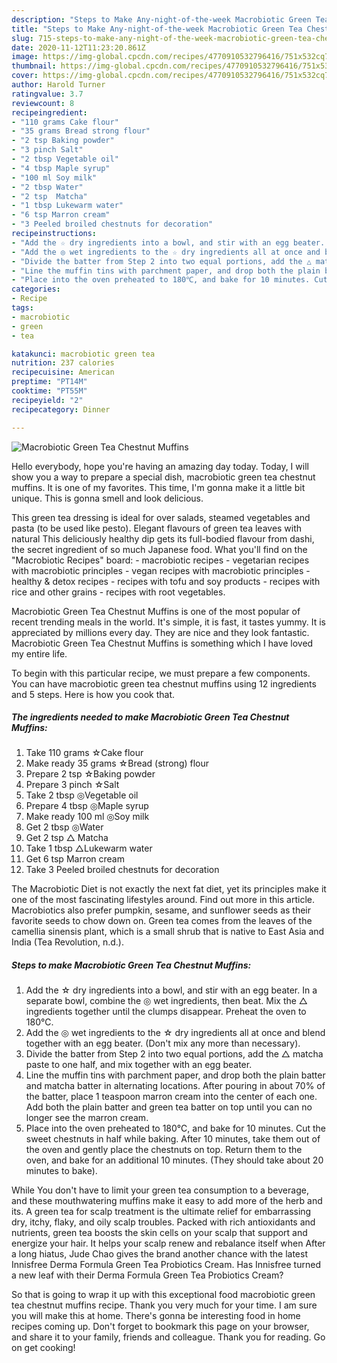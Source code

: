 ```yaml
---
description: "Steps to Make Any-night-of-the-week Macrobiotic Green Tea Chestnut Muffins"
title: "Steps to Make Any-night-of-the-week Macrobiotic Green Tea Chestnut Muffins"
slug: 715-steps-to-make-any-night-of-the-week-macrobiotic-green-tea-chestnut-muffins
date: 2020-11-12T11:23:20.861Z
image: https://img-global.cpcdn.com/recipes/4770910532796416/751x532cq70/macrobiotic-green-tea-chestnut-muffins-recipe-main-photo.jpg
thumbnail: https://img-global.cpcdn.com/recipes/4770910532796416/751x532cq70/macrobiotic-green-tea-chestnut-muffins-recipe-main-photo.jpg
cover: https://img-global.cpcdn.com/recipes/4770910532796416/751x532cq70/macrobiotic-green-tea-chestnut-muffins-recipe-main-photo.jpg
author: Harold Turner
ratingvalue: 3.7
reviewcount: 8
recipeingredient:
- "110 grams Cake flour"
- "35 grams Bread strong flour"
- "2 tsp Baking powder"
- "3 pinch Salt"
- "2 tbsp Vegetable oil"
- "4 tbsp Maple syrup"
- "100 ml Soy milk"
- "2 tbsp Water"
- "2 tsp  Matcha"
- "1 tbsp Lukewarm water"
- "6 tsp Marron cream"
- "3 Peeled broiled chestnuts for decoration"
recipeinstructions:
- "Add the ☆ dry ingredients into a bowl, and stir with an egg beater. In a separate bowl, combine the ◎ wet ingredients, then beat. Mix the △ ingredients together until the clumps disappear. Preheat the oven to 180℃."
- "Add the ◎ wet ingredients to the ☆ dry ingredients all at once and blend together with an egg beater. (Don&#39;t mix any more than necessary)."
- "Divide the batter from Step 2 into two equal portions, add the △ matcha paste to one half, and mix together with an egg beater."
- "Line the muffin tins with parchment paper, and drop both the plain batter and matcha batter in alternating locations. After pouring in about 70% of the batter, place 1 teaspoon marron cream into the center of each one. Add both the plain batter and green tea batter on top until you can no longer see the marron cream."
- "Place into the oven preheated to 180℃, and bake for 10 minutes. Cut the sweet chestnuts in half while baking. After 10 minutes, take them out of the oven and gently place the chestnuts on top. Return them to the oven, and bake for an additional 10 minutes. (They should take about 20 minutes to bake)."
categories:
- Recipe
tags:
- macrobiotic
- green
- tea

katakunci: macrobiotic green tea 
nutrition: 237 calories
recipecuisine: American
preptime: "PT14M"
cooktime: "PT55M"
recipeyield: "2"
recipecategory: Dinner

---
```



![Macrobiotic Green Tea Chestnut Muffins](https://img-global.cpcdn.com/recipes/4770910532796416/751x532cq70/macrobiotic-green-tea-chestnut-muffins-recipe-main-photo.jpg)

Hello everybody, hope you're having an amazing day today. Today, I will show you a way to prepare a special dish, macrobiotic green tea chestnut muffins. It is one of my favorites. This time, I'm gonna make it a little bit unique. This is gonna smell and look delicious.

This green tea dressing is ideal for over salads, steamed vegetables and pasta (to be used like pesto). Elegant flavours of green tea leaves with natural This deliciously healthy dip gets its full-bodied flavour from dashi, the secret ingredient of so much Japanese food. What you&#39;ll find on the &#34;Macrobiotic Recipes&#34; board: - macrobiotic recipes - vegetarian recipes with macrobiotic principles - vegan recipes with macrobiotic principles - healthy &amp; detox recipes - recipes with tofu and soy products - recipes with rice and other grains - recipes with root vegetables.

Macrobiotic Green Tea Chestnut Muffins is one of the most popular of recent trending meals in the world. It's simple, it is fast, it tastes yummy. It is appreciated by millions every day. They are nice and they look fantastic. Macrobiotic Green Tea Chestnut Muffins is something which I have loved my entire life.


To begin with this particular recipe, we must prepare a few components. You can have macrobiotic green tea chestnut muffins using 12 ingredients and 5 steps. Here is how you cook that.

<!--inarticleads1-->

##### The ingredients needed to make Macrobiotic Green Tea Chestnut Muffins:

1. Take 110 grams ☆Cake flour
1. Make ready 35 grams ☆Bread (strong) flour
1. Prepare 2 tsp ☆Baking powder
1. Prepare 3 pinch ☆Salt
1. Take 2 tbsp ◎Vegetable oil
1. Prepare 4 tbsp ◎Maple syrup
1. Make ready 100 ml ◎Soy milk
1. Get 2 tbsp ◎Water
1. Get 2 tsp △ Matcha
1. Take 1 tbsp △Lukewarm water
1. Get 6 tsp Marron cream
1. Take 3 Peeled broiled chestnuts for decoration


The Macrobiotic Diet is not exactly the next fat diet, yet its principles make it one of the most fascinating lifestyles around. Find out more in this article. Macrobiotics also prefer pumpkin, sesame, and sunflower seeds as their favorite seeds to chow down on. Green tea comes from the leaves of the camellia sinensis plant, which is a small shrub that is native to East Asia and India (Tea Revolution, n.d.). 

<!--inarticleads2-->

##### Steps to make Macrobiotic Green Tea Chestnut Muffins:

1. Add the ☆ dry ingredients into a bowl, and stir with an egg beater. In a separate bowl, combine the ◎ wet ingredients, then beat. Mix the △ ingredients together until the clumps disappear. Preheat the oven to 180℃.
1. Add the ◎ wet ingredients to the ☆ dry ingredients all at once and blend together with an egg beater. (Don&#39;t mix any more than necessary).
1. Divide the batter from Step 2 into two equal portions, add the △ matcha paste to one half, and mix together with an egg beater.
1. Line the muffin tins with parchment paper, and drop both the plain batter and matcha batter in alternating locations. After pouring in about 70% of the batter, place 1 teaspoon marron cream into the center of each one. Add both the plain batter and green tea batter on top until you can no longer see the marron cream.
1. Place into the oven preheated to 180℃, and bake for 10 minutes. Cut the sweet chestnuts in half while baking. After 10 minutes, take them out of the oven and gently place the chestnuts on top. Return them to the oven, and bake for an additional 10 minutes. (They should take about 20 minutes to bake).


While You don&#39;t have to limit your green tea consumption to a beverage, and these mouthwatering muffins make it easy to add more of the herb and its. A green tea for scalp treatment is the ultimate relief for embarrassing dry, itchy, flaky, and oily scalp troubles. Packed with rich antioxidants and nutrients, green tea boosts the skin cells on your scalp that support and energize your hair. It helps your scalp renew and rebalance itself when After a long hiatus, Jude Chao gives the brand another chance with the latest Innisfree Derma Formula Green Tea Probiotics Cream. Has Innisfree turned a new leaf with their Derma Formula Green Tea Probiotics Cream? 

So that is going to wrap it up with this exceptional food macrobiotic green tea chestnut muffins recipe. Thank you very much for your time. I am sure you will make this at home. There's gonna be interesting food in home recipes coming up. Don't forget to bookmark this page on your browser, and share it to your family, friends and colleague. Thank you for reading. Go on get cooking!
